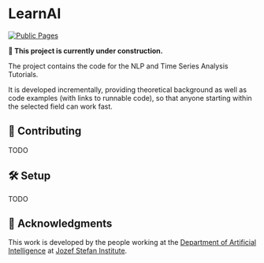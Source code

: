 # LearnAI

[![Public Pages](https://github.com/eriknovak/LearnAI/actions/workflows/nextjs.yml/badge.svg)](https://github.com/eriknovak/LearnAI/actions/workflows/nextjs.yml)


**🚧 This project is currently under construction.**

The project contains the code for the NLP and Time Series Analysis Tutorials.

It is developed incrementally, providing theoretical background as well
as code examples (with links to runnable code), so that anyone starting within
the selected field can work fast.

## 👥 Contributing

TODO


## 🛠️ Setup

TODO


## 📣 Acknowledgments

This work is developed by the people working at the [Department of Artificial Intelligence][ailab] at [Jozef Stefan Institute][ijs].

[ailab]: http://ailab.ijs.si/
[ijs]: https://www.ijs.si/

